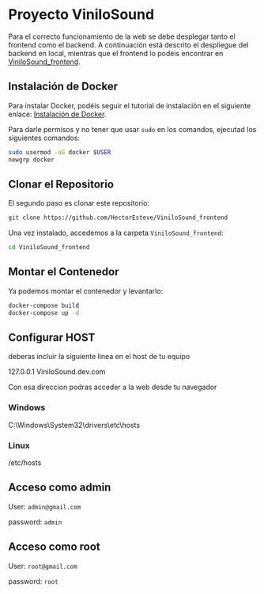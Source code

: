 # Proyecto ViniloSound

Para el correcto funcionamiento de la web se debe desplegar tanto el frontend como el backend. A continuación está descrito el despliegue del backend en local, mientras que el frontend lo podéis encontrar en [ViniloSound_frontend](https://github.com/HectorEsteve/ViniloSound_backend).

## Instalación de Docker

Para instalar Docker, podéis seguir el tutorial de instalación en el siguiente enlace: [Instalación de Docker](https://docs.docker.com/engine/install/).

Para darle permisos y no tener que usar `sudo` en los comandos, ejecutad los siguientes comandos:

```sh
sudo usermod -aG docker $USER
newgrp docker
```

## Clonar el Repositorio

El segundo paso es clonar este repositorio:

```sh
git clone https://github.com/HectorEsteve/ViniloSound_frontend
```

Una vez instalado, accedemos a la carpeta `ViniloSound_frontend`:

```sh
cd ViniloSound_frontend
```

## Montar el Contenedor

Ya podemos montar el contenedor y levantarlo:

```sh
docker-compose build
docker-compose up -d
```

## Configurar HOST

deberas incluir la siguiente linea en el host de tu equipo

127.0.0.1 ViniloSound.dev.com

Con esa direccion podras acceder a la web desde tu navegador

### Windows

C:\Windows\System32\drivers\etc\hosts

### Linux

/etc/hosts

## Acceso como admin

User: `admin@gmail.com`

password: `admin`

## Acceso como root

User: `root@gmail.com`

password: `root`
